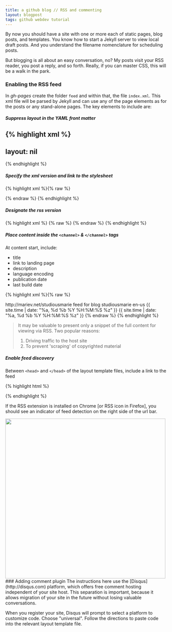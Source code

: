 ```yaml
---
title: a github blog // RSS and commenting
layout: blogpost
tags: github webdev tutorial
---
```


By now you should have a site with one or more each of static pages, blog posts, 
and templates. You know how to start a Jekyll server to view local draft posts. And
you understand the filename nomenclature for scheduling posts.

But blogging is all about an easy conversation, no? My posts visit your RSS reader, you post
a reply, and so forth. Really, if you can master CSS, this will be a walk in the park.

### Enabling the RSS feed
In *gh-pages* create the folder ```feed``` and within that, the file ```index.xml```. 
This xml file
will be parsed by Jekyll and can use any of the page elements as for the posts or any 
stand-alone pages. The key elements to include are:

##### Suppress layout in the YAML front matter
{% highlight xml %}
---
layout: nil
---
{% endhighlight %}
##### Specify the xml version and link to the stylesheet

{% highlight xml %}{% raw %}<?xml version="1.0"?>
<?xml-stylesheet type="text/css" 
	href="http://mariev.net/media/css/rss.css" ?>
{% endraw %}
{% endhighlight %}
##### Designate the rss version	
{% highlight xml %}
{% raw %}
<rss version="2.0" xmlns:atom="http://www.w3.org/2005/Atom">
{% endraw %}
{% endhighlight %}
##### Place content inside the ```<channel>```  &  ```</channel>``` tags	
At content start, include:	

- title	
- link to landing page	
- description	
- language encoding	
- publication date	
- last build date	

{% highlight xml %}{% raw %}
<title>studiousmarie</title>
<link>http://mariev.net/studiousmarie</link>
<atom:link href="http://mariev.net/studiousmarie/feed/index.xml" 
	rel="self" type="application/rss+xml" />
<description>feed for blog studiousmarie</description>
<language>en-us</language>
<pubDate>{{ site.time | date: "%a, %d %b %Y %H:%M:%S %z" }}</pubDate>
<lastBuildDate>{{ site.time | date: 
	"%a, %d %b %Y %H:%M:%S %z" }}</lastBuildDate>
{% endraw %}	
{% endhighlight %}

> It may be valuable to present only a snippet of the full content 
> for viewing via RSS. Two popular reasons:
>
> 1. Driving traffic to the host site 
> 2. To prevent 'scraping' of copyrighted material

##### Enable feed discovery
Between ```<head>``` and ```</head>``` of the layout template files, include a 
link to the feed

{% highlight html %}
<link rel="alternate" type="application/rss+xml" 
	title="RSS Feed for studiousmarie" 
	href="http://mariev.net/studiousmarie/feed" />
{% endhighlight %}


If the RSS extension is installed on Chrome [or RSS icon in Firefox], you should see
an indicator of feed detection on the right side of the url bar.


<img width = 500px src = "https://lh5.googleusercontent.com/-8tJN7t-9yAU/UP8PkK19SWI/AAAAAAAAEdM/4t3ForWgzVQ/s640/rss.png" />
### Adding comment plugin
The instructions here use the [Disqus](http://disqus.com) platform, which
offers free comment hosting independent of your site host. This separation 
is important, because it allows migration of your site in the future without 
losing valuable conversations. 

When you register your site, Disqus will prompt to select a platform to customize
code. Choose 
"universal". Follow the directions to paste code into the relevant layout
template file.




